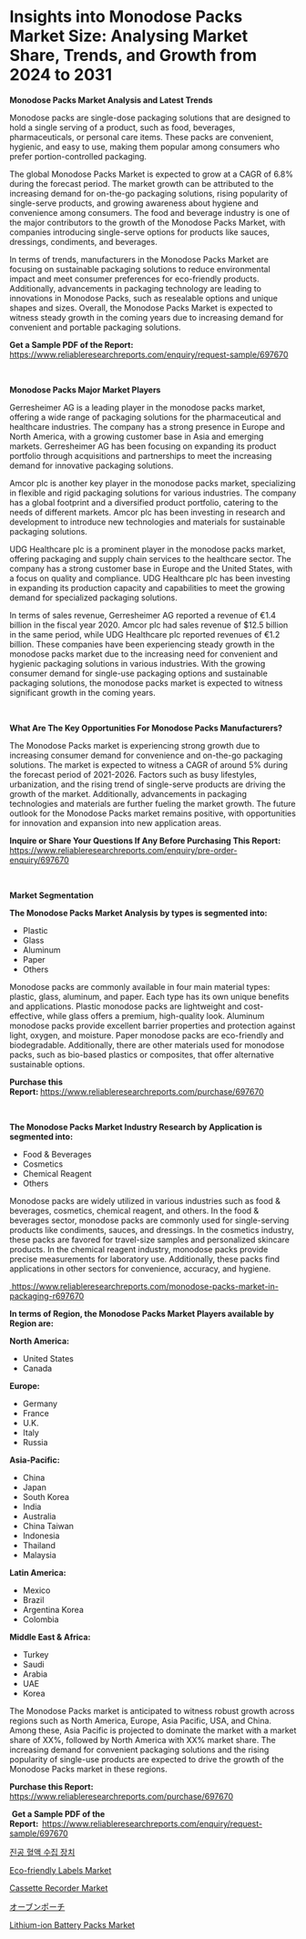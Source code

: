 <p><h1>Insights into Monodose Packs Market Size: Analysing Market Share, Trends, and Growth from 2024 to 2031</h1></p><p><strong>Monodose Packs Market Analysis and Latest Trends</strong></p>
<p><p>Monodose packs are single-dose packaging solutions that are designed to hold a single serving of a product, such as food, beverages, pharmaceuticals, or personal care items. These packs are convenient, hygienic, and easy to use, making them popular among consumers who prefer portion-controlled packaging.</p><p>The global Monodose Packs Market is expected to grow at a CAGR of 6.8% during the forecast period. The market growth can be attributed to the increasing demand for on-the-go packaging solutions, rising popularity of single-serve products, and growing awareness about hygiene and convenience among consumers. The food and beverage industry is one of the major contributors to the growth of the Monodose Packs Market, with companies introducing single-serve options for products like sauces, dressings, condiments, and beverages.</p><p>In terms of trends, manufacturers in the Monodose Packs Market are focusing on sustainable packaging solutions to reduce environmental impact and meet consumer preferences for eco-friendly products. Additionally, advancements in packaging technology are leading to innovations in Monodose Packs, such as resealable options and unique shapes and sizes. Overall, the Monodose Packs Market is expected to witness steady growth in the coming years due to increasing demand for convenient and portable packaging solutions.</p></p>
<p><strong>Get a Sample PDF of the Report:&nbsp;</strong> <a href="https://www.reliableresearchreports.com/enquiry/request-sample/697670">https://www.reliableresearchreports.com/enquiry/request-sample/697670</a></p>
<p>&nbsp;</p>
<p><strong>Monodose Packs Major Market Players</strong></p>
<p><p>Gerresheimer AG is a leading player in the monodose packs market, offering a wide range of packaging solutions for the pharmaceutical and healthcare industries. The company has a strong presence in Europe and North America, with a growing customer base in Asia and emerging markets. Gerresheimer AG has been focusing on expanding its product portfolio through acquisitions and partnerships to meet the increasing demand for innovative packaging solutions.</p><p>Amcor plc is another key player in the monodose packs market, specializing in flexible and rigid packaging solutions for various industries. The company has a global footprint and a diversified product portfolio, catering to the needs of different markets. Amcor plc has been investing in research and development to introduce new technologies and materials for sustainable packaging solutions.</p><p>UDG Healthcare plc is a prominent player in the monodose packs market, offering packaging and supply chain services to the healthcare sector. The company has a strong customer base in Europe and the United States, with a focus on quality and compliance. UDG Healthcare plc has been investing in expanding its production capacity and capabilities to meet the growing demand for specialized packaging solutions.</p><p>In terms of sales revenue, Gerresheimer AG reported a revenue of €1.4 billion in the fiscal year 2020. Amcor plc had sales revenue of $12.5 billion in the same period, while UDG Healthcare plc reported revenues of €1.2 billion. These companies have been experiencing steady growth in the monodose packs market due to the increasing need for convenient and hygienic packaging solutions in various industries. With the growing consumer demand for single-use packaging options and sustainable packaging solutions, the monodose packs market is expected to witness significant growth in the coming years.</p></p>
<p>&nbsp;</p>
<p><strong>What Are The Key Opportunities For Monodose Packs Manufacturers?</strong></p>
<p><p>The Monodose Packs market is experiencing strong growth due to increasing consumer demand for convenience and on-the-go packaging solutions. The market is expected to witness a CAGR of around 5% during the forecast period of 2021-2026. Factors such as busy lifestyles, urbanization, and the rising trend of single-serve products are driving the growth of the market. Additionally, advancements in packaging technologies and materials are further fueling the market growth. The future outlook for the Monodose Packs market remains positive, with opportunities for innovation and expansion into new application areas.</p></p>
<p><strong>Inquire or Share Your Questions If Any Before Purchasing This Report:</strong> <a href="https://www.reliableresearchreports.com/enquiry/pre-order-enquiry/697670">https://www.reliableresearchreports.com/enquiry/pre-order-enquiry/697670</a></p>
<p>&nbsp;</p>
<p><strong>Market Segmentation</strong></p>
<p><strong>The Monodose Packs Market Analysis by types is segmented into:</strong></p>
<p><ul><li>Plastic</li><li>Glass</li><li>Aluminum</li><li>Paper</li><li>Others</li></ul></p>
<p><p>Monodose packs are commonly available in four main material types: plastic, glass, aluminum, and paper. Each type has its own unique benefits and applications. Plastic monodose packs are lightweight and cost-effective, while glass offers a premium, high-quality look. Aluminum monodose packs provide excellent barrier properties and protection against light, oxygen, and moisture. Paper monodose packs are eco-friendly and biodegradable. Additionally, there are other materials used for monodose packs, such as bio-based plastics or composites, that offer alternative sustainable options.</p></p>
<p><strong>Purchase this Report:&nbsp;</strong><a href="https://www.reliableresearchreports.com/purchase/697670">https://www.reliableresearchreports.com/purchase/697670</a></p>
<p>&nbsp;</p>
<p><strong>The Monodose Packs Market Industry Research by Application is segmented into:</strong></p>
<p><ul><li>Food & Beverages</li><li>Cosmetics</li><li>Chemical Reagent</li><li>Others</li></ul></p>
<p><p>Monodose packs are widely utilized in various industries such as food & beverages, cosmetics, chemical reagent, and others. In the food & beverages sector, monodose packs are commonly used for single-serving products like condiments, sauces, and dressings. In the cosmetics industry, these packs are favored for travel-size samples and personalized skincare products. In the chemical reagent industry, monodose packs provide precise measurements for laboratory use. Additionally, these packs find applications in other sectors for convenience, accuracy, and hygiene.</p></p>
<p><a href="https://www.reliableresearchreports.com/monodose-packs-market-in-packaging-r697670">&nbsp;https://www.reliableresearchreports.com/monodose-packs-market-in-packaging-r697670</a></p>
<p><strong>In terms of Region, the Monodose Packs Market Players available by Region are:</strong></p>
<p>
    <p> <strong> North America: </strong>
        <ul>
            <li>United States</li>
            <li>Canada</li>
        </ul>
        </p> 
    <p> <strong> Europe: </strong>
        <ul>
            <li>Germany</li>
            <li>France</li>
            <li>U.K.</li>
            <li>Italy</li>
            <li>Russia</li>
        </ul>
        </p> 
    <p> <strong> Asia-Pacific: </strong>
        <ul>
            <li>China</li>
            <li>Japan</li>
            <li>South Korea</li>
            <li>India</li>
            <li>Australia</li>
            <li>China Taiwan</li>
            <li>Indonesia</li>
            <li>Thailand</li>
            <li>Malaysia</li>
        </ul>
        </p> 
    <p> <strong> Latin America: </strong>
        <ul>
            <li>Mexico</li>
            <li>Brazil</li>
            <li>Argentina Korea</li>
            <li>Colombia</li>
        </ul>
        </p> 
    <p> <strong> Middle East & Africa: </strong>
        <ul>
            <li>Turkey</li>
            <li>Saudi</li>
            <li>Arabia</li>
            <li>UAE</li>
            <li>Korea</li>
        </ul>
    </p>
    </p>
<p><p>The Monodose Packs market is anticipated to witness robust growth across regions such as North America, Europe, Asia Pacific, USA, and China. Among these, Asia Pacific is projected to dominate the market with a market share of XX%, followed by North America with XX% market share. The increasing demand for convenient packaging solutions and the rising popularity of single-use products are expected to drive the growth of the Monodose Packs market in these regions.</p></p>
<p><strong>Purchase this Report: </strong><a href="https://www.reliableresearchreports.com/purchase/697670">https://www.reliableresearchreports.com/purchase/697670</a></p>
<p>&nbsp;<strong>Get a Sample PDF of the Report:&nbsp;&nbsp;</strong><a href="https://www.reliableresearchreports.com/enquiry/request-sample/697670">https://www.reliableresearchreports.com/enquiry/request-sample/697670</a></p>
<p><strong></strong></p>
<p><p><a href="https://github.com/TrevorKruvalis5678/Market-Research-Report-List-2/blob/main/322919288779.md">진공 혈액 수집 장치</a></p><p><a href="https://github.com/GageWest1962/Market-Research-Report-List-1/blob/main/eco-friendly-labels-market.md">Eco-friendly Labels Market</a></p><p><a href="https://issuu.com/reportprime-2/docs/cassette-recorder-market-size-2030.pptx">Cassette Recorder Market</a></p><p><a href="https://github.com/mreklxf44233/Market-Research-Report-List-2/blob/main/589179497205.md">オーブンポーチ</a></p><p><a href="https://github.com/LiamDavis60/Market-Research-Report-List-1/blob/main/lithium-ion-battery-packs-market.md">Lithium-ion Battery Packs Market</a></p></p>